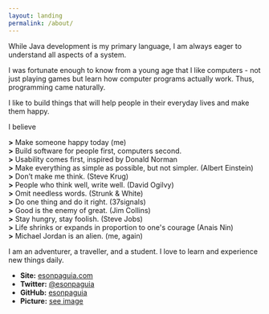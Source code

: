 ```yaml
---
layout: landing
permalink: /about/
---
```


While Java development is my primary language, I am always eager to understand all aspects of a system.

I was fortunate enough to know from a young age that I like computers - not just playing games but learn how computer programs actually work. Thus, programming came naturally.

I like to build things that will help people in their everyday lives and make them happy.

I believe

<strong>&gt;</strong> Make someone happy today (me)<br>
<strong>&gt;</strong> Build software for people first, computers second.<br>
<strong>&gt;</strong> Usability comes first, inspired by Donald Norman<br>
<strong>&gt;</strong> Make everything as simple as possible, but not simpler. (Albert Einstein)<br>
<strong>&gt;</strong> Don’t make me think. (Steve Krug)<br>
<strong>&gt;</strong> People who think well, write well. (David Ogilvy)<br>
<strong>&gt;</strong> Omit needless words. (Strunk & White)<br>
<strong>&gt;</strong> Do one thing and do it right. (37signals)<br>
<strong>&gt;</strong> Good is the enemy of great. (Jim Collins)<br>
<strong>&gt;</strong> Stay hungry, stay foolish. (Steve Jobs)<br>
<strong>&gt;</strong> Life shrinks or expands in proportion to one's courage (Anais Nin)<br>
<strong>&gt;</strong> Michael Jordan is an alien. (me, again)<br>

I am an adventurer, a traveller, and a student. I love to learn and experience new things daily.

* __Site:__ [esonpaguia.com]
* __Twitter:__ [@esonpaguia](https://twitter.com/esonpaguia)
* __GitHub:__ [esonpaguia](https://github.com/esonpaguia)
* __Picture:__ [see image](images/avatar.jpg)

[esonpaguia.com]: http://esonpaguia.com
